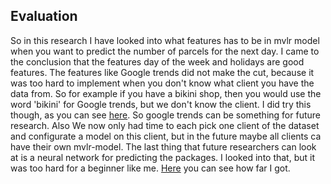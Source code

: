 ## Evaluation

So in this research I have looked into what features has to be in mvlr model when you want to predict the number of parcels for the next day. I came to the conclusion that the features day of the week and holidays are good features. The features like Google trends did not make the cut, because it was too hard to implement when you don't know what client you have the data from. So for example if you have a bikini shop, then you would use the word 'bikini' for Google trends, but we don't know the client. I did try this though, as you can see [here](https://github.com/Laurinevdstolpe/minor-data-science/blob/main/research%20project/mvlr%20feature%20google%20trends%20klant%20153.ipynb). So google trends can be something for future research. Also We now only had time to each pick one client of the dataset and configurate a model on this client, but in the future maybe all clients ca have their own mvlr-model. The last thing that future researchers can look at is a neural network for predicting the packages. I looked into that, but it was too hard for a beginner like me. [Here](https://github.com/Laurinevdstolpe/minor-data-science/blob/main/research%20project/Neural%20network%20klant%20153.ipynb) you can see how far I got.

